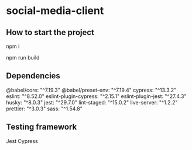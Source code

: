 # social-media-client

## How to start the project

npm i

npm run build

## Dependencies

@babel/core: "^7.19.3"
@babel/preset-env: "^7.19.4"
cypress: "^13.3.2"
eslint: "^8.52.0"
eslint-plugin-cypress: "^2.15.1"
eslint-plugin-jest: "^27.4.3"
husky: "^8.0.3"
jest: "^29.7.0"
lint-staged: "^15.0.2"
live-server: "^1.2.2"
prettier: "^3.0.3"
sass: "^1.54.8"

## Testing framework

Jest
Cypress
